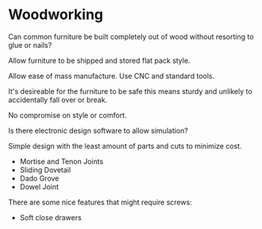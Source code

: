 # Woodworking

Can common furniture be built completely out of wood without resorting to glue or nails?

Allow furniture to be shipped and stored flat pack style.

Allow ease of mass manufacture. Use CNC and standard tools.

It's desireable for the furniture to be safe this means sturdy and unlikely to accidentally fall over or break.

No compromise on style or comfort.

Is there electronic design software to allow simulation?

Simple design with the least amount of parts and cuts to minimize cost.


- Mortise and Tenon Joints
- Sliding Dovetail
- Dado Grove
- Dowel Joint

There are some nice features that might require screws:

- Soft close drawers